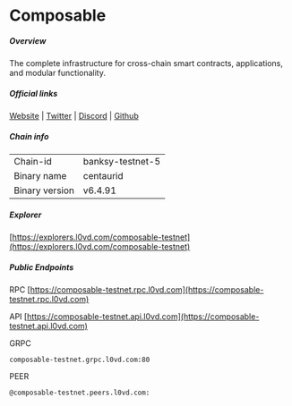 # Composable


##### Overview
The complete infrastructure for cross-chain smart contracts, applications, and modular functionality.


##### Official links
[Website](https://www.composable.finance/) | [Twitter](https://twitter.com/ComposableFin) | [Discord](https://github.com/notional-labs/composable-networks) | [Github](https://github.com/notional-labs)

##### Chain info

|  |  |
| ------ | ------ |
| Chain-id | banksy-testnet-5 |
| Binary name | centaurid |
| Binary version | v6.4.91 |

##### Explorer
[https://explorers.l0vd.com/composable-testnet](https://explorers.l0vd.com/composable-testnet)

##### Public Endpoints
RPC
[https://composable-testnet.rpc.l0vd.com](https://composable-testnet.rpc.l0vd.com)

API
[https://composable-testnet.api.l0vd.com](https://composable-testnet.api.l0vd.com)

GRPC
```
composable-testnet.grpc.l0vd.com:80
```

PEER
```
@composable-testnet.peers.l0vd.com:
```
